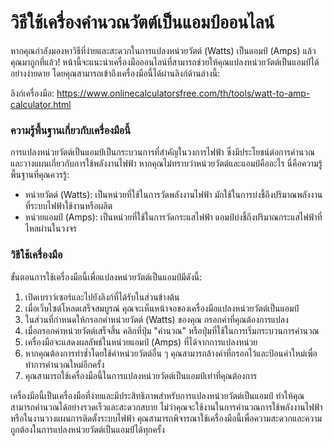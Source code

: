 วิธีใช้เครื่องคำนวณวัตต์เป็นแอมป์ออนไลน์
========================================

หากคุณกำลังมองหาวิธีที่ง่ายและสะดวกในการแปลงหน่วยวัตต์ (Watts) เป็นแอมป์ (Amps) แล้วคุณมาถูกที่แล้ว! หน้านี้จะแนะนำเครื่องมือออนไลน์ที่สามารถช่วยให้คุณแปลงหน่วยวัตต์เป็นแอมป์ได้อย่างง่ายดาย โดยคุณสามารถเข้าถึงเครื่องมือนี้ได้ผ่านลิงก์ด้านล่างนี้:

ลิงก์เครื่องมือ: <https://www.onlinecalculatorsfree.com/th/tools/watt-to-amp-calculator.html>

### ความรู้พื้นฐานเกี่ยวกับเครื่องมือนี้

การแปลงหน่วยวัตต์เป็นแอมป์เป็นกระบวนการที่สำคัญในวงการไฟฟ้า ซึ่งมีประโยชน์ต่อการคำนวณและวางแผนเกี่ยวกับการใช้พลังงานไฟฟ้า หากคุณไม่ทราบว่าหน่วยวัตต์และแอมป์คืออะไร นี่คือความรู้พื้นฐานที่คุณควรรู้:

- หน่วยวัตต์ (Watts): เป็นหน่วยที่ใช้ในการวัดพลังงานไฟฟ้า มักใช้ในการบ่งชี้ถึงปริมาณพลังงานที่ระบบไฟฟ้าใช้งานหรือผลิต
- หน่วยแอมป์ (Amps): เป็นหน่วยที่ใช้ในการวัดกระแสไฟฟ้า แอมป์บ่งชี้ถึงปริมาณกระแสไฟฟ้าที่ไหลผ่านในวงจร

### วิธีใช้เครื่องมือ

ขั้นตอนการใช้เครื่องมือนี้เพื่อแปลงหน่วยวัตต์เป็นแอมป์มีดังนี้:

1. เปิดเบราว์เซอร์และไปยังลิงก์ที่ได้รับในส่วนข้างต้น
2. เมื่อเว็บไซต์โหลดเสร็จสมบูรณ์ คุณจะเห็นหน้าจอของเครื่องมือแปลงหน่วยวัตต์เป็นแอมป์
3. ในส่วนที่กำหนดให้กรอกค่าหน่วยวัตต์ (Watts) ของคุณ กรอกค่าที่คุณต้องการแปลง
4. เมื่อกรอกค่าหน่วยวัตต์เสร็จสิ้น คลิกที่ปุ่ม "คำนวณ" หรือปุ่มที่ใช้ในการเริ่มกระบวนการคำนวณ
5. เครื่องมือจะแสดงผลลัพธ์ในหน่วยแอมป์ (Amps) ที่ได้จากการแปลงหน่วย
6. หากคุณต้องการทำซ้ำโดยใช้ค่าหน่วยวัตต์อื่น ๆ คุณสามารถล้างค่าที่กรอกไว้และป้อนค่าใหม่เพื่อทำการคำนวณใหม่อีกครั้ง
7. คุณสามารถใช้เครื่องมือนี้ในการแปลงหน่วยวัตต์เป็นแอมป์เท่าที่คุณต้องการ

เครื่องมือนี้เป็นเครื่องมือที่ง่ายและมีประสิทธิภาพสำหรับการแปลงหน่วยวัตต์เป็นแอมป์ ทำให้คุณสามารถคำนวณได้อย่างรวดเร็วและสะดวกสบาย ไม่ว่าคุณจะใช้งานในการคำนวณการใช้พลังงานไฟฟ้าหรือในงานวางแผนการติดตั้งระบบไฟฟ้า คุณสามารถพิจารณาใช้เครื่องมือนี้เพื่อความสะดวกและความถูกต้องในการแปลงหน่วยวัตต์เป็นแอมป์ได้ทุกครั้ง